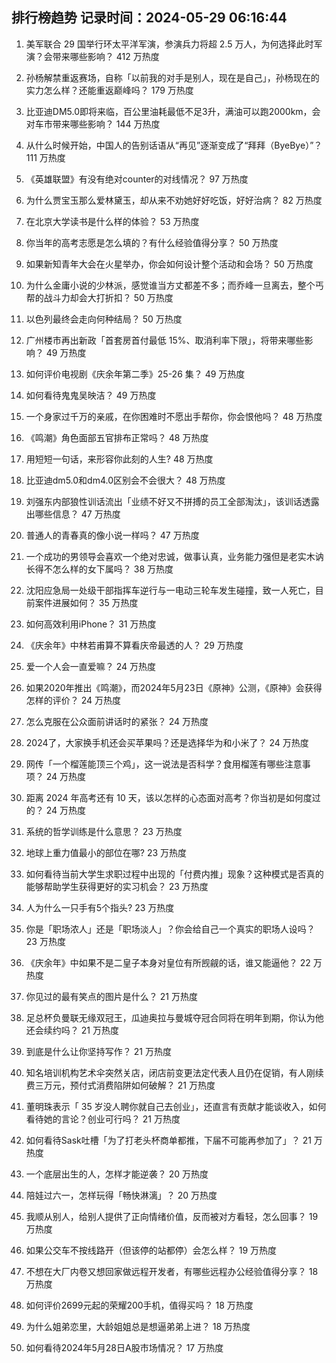 
## 排行榜趋势 记录时间：2024-05-29 06:16:44
  
  1. 美军联合 29 国举行环太平洋军演，参演兵力将超 2.5 万人，为何选择此时军演？会带来哪些影响？ 412 万热度
    
  2. 孙杨解禁重返赛场，自称「以前我的对手是别人，现在是自己」，孙杨现在的实力怎么样？还能重返巅峰吗？ 179 万热度
    
  3. 比亚迪DM5.0即将来临，百公里油耗最低不足3升，满油可以跑2000km，会对车市带来哪些影响？ 144 万热度
    
  4. 从什么时候开始，中国人的告别话语从“再见”逐渐变成了“拜拜（ByeBye）”？ 111 万热度
    
  5. 《英雄联盟》有没有绝对counter的对线情况？ 97 万热度
    
  6. 为什么贾宝玉那么爱林黛玉，却从来不劝她好好吃饭，好好治病？ 82 万热度
    
  7. 在北京大学读书是什么样的体验？ 53 万热度
    
  8. 你当年的高考志愿是怎么填的？有什么经验值得分享？ 50 万热度
    
  9. 如果新知青年大会在火星举办，你会如何设计整个活动和会场？ 50 万热度
    
  10. 为什么金庸小说的少林派，感觉谁当方丈都差不多；而乔峰一旦离去，整个丐帮的战斗力却会大打折扣？ 50 万热度
    
  11. 以色列最终会走向何种结局？ 50 万热度
    
  12. 广州楼市再出新政「首套房首付最低 15%、取消利率下限」，将带来哪些影响？ 49 万热度
    
  13. 如何评价电视剧《庆余年第二季》25-26 集？ 49 万热度
    
  14. 如何看待鬼鬼吴映洁？ 49 万热度
    
  15. 一个身家过千万的亲戚，在你困难时不愿出手帮你，你会恨他吗？ 48 万热度
    
  16. 《鸣潮》角色面部五官排布正常吗？ 48 万热度
    
  17. 用短短一句话，来形容你此刻的人生? 48 万热度
    
  18. 比亚迪dm5.0和dm4.0区别会不会很大？ 48 万热度
    
  19. 刘强东内部狼性训话流出「业绩不好又不拼搏的员工全部淘汰」，该训话透露出哪些信息？ 47 万热度
    
  20. 普通人的青春真的像小说一样吗？ 47 万热度
    
  21. 一个成功的男领导会喜欢一个绝对忠诚，做事认真，业务能力强但是老实木讷长得不怎么样的女下属吗？ 38 万热度
    
  22. 沈阳应急局一处级干部指挥车逆行与一电动三轮车发生碰撞，致一人死亡，目前案件进展如何？ 35 万热度
    
  23. 如何高效利用iPhone？ 31 万热度
    
  24. 《庆余年》中林若甫算不算看庆帝最透的人？ 29 万热度
    
  25. 爱一个人会一直爱嘛？ 24 万热度
    
  26. 如果2020年推出《鸣潮》，而2024年5月23日《原神》公测，《原神》会获得怎样的评价？ 24 万热度
    
  27. 怎么克服在公众面前讲话时的紧张？ 24 万热度
    
  28. 2024了，大家换手机还会买苹果吗？还是选择华为和小米了？ 24 万热度
    
  29. 网传「一个榴莲能顶三个鸡」，这一说法是否科学？食用榴莲有哪些注意事项？ 24 万热度
    
  30. 距离 2024 年高考还有 10 天，该以怎样的心态面对高考？你当初是如何度过的？ 24 万热度
    
  31. 系统的哲学训练是什么意思？ 23 万热度
    
  32. 地球上重力值最小的部位在哪? 23 万热度
    
  33. 如何看待当前大学生求职过程中出现的「付费内推」现象？这种模式是否真的能够帮助学生获得更好的实习机会？ 23 万热度
    
  34. 人为什么一只手有5个指头? 23 万热度
    
  35. 你是「职场浓人」还是「职场淡人」？你会给自己一个真实的职场人设吗？ 23 万热度
    
  36. 《庆余年》中如果不是二皇子本身对皇位有所觊觎的话，谁又能逼他？ 22 万热度
    
  37. 你见过的最有笑点的图片是什么？ 21 万热度
    
  38. 足总杯负曼联无缘双冠王，瓜迪奥拉与曼城夺冠合同将在明年到期，你认为他还会续约吗？ 21 万热度
    
  39. 到底是什么让你坚持写作？ 21 万热度
    
  40. 知名培训机构艺术伞突然关店，闭店前变更法定代表人且仍在促销，有人刚续费三万元，预付式消费陷阱如何破解？ 21 万热度
    
  41. 董明珠表示「 35 岁没人聘你就自己去创业」，还直言有贡献才能谈收入，如何看待她的言论？创业可行吗？ 21 万热度
    
  42. 如何看待Sask吐槽「为了打老头杯商单都推，下届不可能再参加了」？ 21 万热度
    
  43. 一个底层出生的人，怎样才能逆袭？ 20 万热度
    
  44. 陪娃过六一，怎样玩得「畅快淋漓」？ 20 万热度
    
  45. 我顺从别人，给别人提供了正向情绪价值，反而被对方看轻，怎么回事？ 19 万热度
    
  46. 如果公交车不按线路开（但该停的站都停）会怎么样？ 19 万热度
    
  47. 不想在大厂内卷又想回家做远程开发者，有哪些远程办公经验值得分享？ 18 万热度
    
  48. 如何评价2699元起的荣耀200手机，值得买吗？ 18 万热度
    
  49. 为什么姐弟恋里，大龄姐姐总是想逼弟弟上进？ 18 万热度
    
  50. 如何看待2024年5月28日A股市场情况？ 17 万热度
    